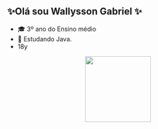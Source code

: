 ## ✨Olá sou Wallysson Gabriel ✨

- 🎓 3º ano do Ensino médio
- 🌱 Estudando Java.
- 18y

<div align="center">
  <a href="https://github.com/wallysson-gabriel">
  <img height="150em" src="https://github-readme-stats.vercel.app/api?username=wallysson-gabriel&show_icons=true&theme=tokyonight&include_all_commits=true&count_private=true"/>
</div>
